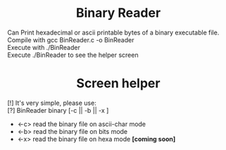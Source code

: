 <h1 align="center">Binary Reader</h1>
<p>
  Can Print hexadecimal or ascii printable bytes of a binary executable file.<br>
  Compile with gcc BinReader.c -o BinReader<br>
  Execute with ./BinReader <file> <arg><br>
  Execute ./BinReader to see the helper screen<br>
  </p>
<h1 align="center">Screen helper</h1>
	<p>		
      [!] It's very simple, please use:<br>
			[?] BinReader binary [-c || -b || -x ]<br>
			<ul>
        <li><-c> read the binary file on ascii-char mode<br></li>
          <li><-b> read the binary file on bits mode<br></li>
          <li><-x> read the binary file on hexa mode <strong>[coming soon]</strong><br></li>
            </ul>
  </p>
  
                                                                             
 
